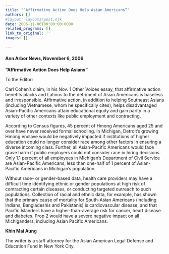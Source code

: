 ```yaml
---
title: "“Affirmative Action Does Help Asian Americans”"
authors: []
#layout: layouts/post.njk
date: 2006-11-06T00:00:00+0000
related_programs: []
link_to_original: ''
images: []

---
```

#### Ann Arbor News, November 6, 2006

**“Affirmative Action Does Help Asians”**

To the Editor:

Carl Cohen’s claim, in his Nov. 1 Other Voices essay, that affirmative action benefits blacks and Latinos to the detriment of Asian Americans is baseless and irresponsible. Affirmative action, in addition to helping Southeast Asians (including Vietnamese, whom he specifically cites), helps disadvantaged Asian-Pacific Americans attain educational equity and gain parity in a variety of other contexts like public employment and contracting.

According to Census figures, 45 percent of Hmong Americans aged 25 and over have never received formal schooling. In Michigan, Detroit’s growing Hmong enclave would be negatively impacted if institutions of higher education could no longer consider race among other factors in ensuring a diverse incoming class. Further, all Asian-Pacific Americans would face grave harm if public employers could not consider race in hiring decisions. Only 1.1 percent of all employees in Michigan’s Department of Civil Service are Asian-Pacific Americans, less than one-half of 1 percent of Asian-Pacific Americans in Michigan’s population.

Without race- or gender-based data, health care providers may have a difficult time identifying ethnic or gender populations at high risk of contracting certain diseases, or conducting targeted outreach to such populations. Collection of racial and ethnic data, for example, has shown that the primary cause of mortality for South-Asian Americans (including Indians, Bangladeshis and Pakistanis) is cardiovascular disease, and that Pacific Islanders have a higher-than-average risk for cancer, heart disease and diabetes. Prop 2 would have a severe negative impact on all Michiganders, including Asian Pacific Americans.

**Khin Mai Aung**

The writer is a staff attorney for the Asian American Legal Defense and Education Fund in New York City.